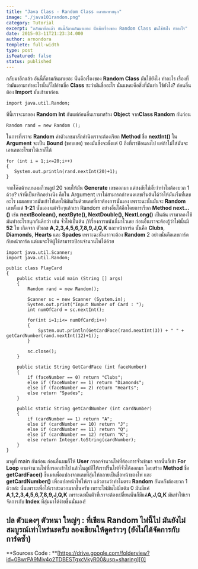 ```yaml
---
title: "Java Class - Random Class คลาสมหาสนุก"
image: "./java101random.png"
category: Tutorial
excerpt: "กลับมาอีกแล้ว อันนี้ก็ถามกันมาเยอะ นั่นคือเรื่องของ Random Class มันใช้ยังไง ทำอะไร"
date: 2015-03-11T21:23:34.000
author: arnondora
templete: full-width
type: post
isFeatured: false
status: published
---
```


กลับมาอีกแล้ว อันนี้ก็ถามกันมาเยอะ นั่นคือเรื่องของ **Random Class** มันใช้ยังไง ทำอะไร
เรื่องที่ว่ามันเอามาทำอะไรนั้นก็ไปอ่านชื่อ **Class** ซะว่ามันชื่ออะไร นั่นแหละคือสิ่งที่มันทำ
ใช้ยังไง? ก่อนอื่นต้อง **Import** มันเข้ามาก่อน

    import java.util.Random;

ทีนี้เราจะมาลอง **Random Int** กันแต่ก่อนอื่นเรามาสร้าง **Object** จาก**Class Random** กันก่อน

    Random rand = new Random ();

ในการที่เราจะ **Random** ค่าตัวเลขมาสักค่านึงเราจะต้องเรียก **Method** ชื่อ **nextInt()** ใน **Argument** จะเป็น **Bound** (ขอบเขต) ของมันซึ่งจะตั้งแต่ 0 ถึงที่เราป้อนลงไป แต่ถ้าไม่ใส่มันจะเอาเลขอะไรมาให้เราก็ได้

    for (int i = 1;i<=20;i++)
    {
       System.out.println(rand.nextInt(20)+1);
    }

จากโค๊ตด้านบนผมก็วนลูป 20 รอบให้มัน **Generate** เลขออกมา แต่สงสัยใช่มั้ยว่าทำไมต้องบวก 1 ด้วย?
เจ้านี่เป็นทริกอย่างนึง คือใน Argument เราไม่สามารถกำหนดเลขเริ่มต้นได้ว่าให้มันเริ่มที่เลขอะไร ผมเลยบวกมันเข้าไปเลยให้มันเริ่มด้วยเลขที่เราต้องการนั่นเอง เพราะฉะนั้นมันจะ **Random** เลขตั้งแต่ **1-21** นั่นเอง
แต่จริงๆแล้วเรา Random อย่างอื่นได้อีกโดยการเรียก **Method next...()** เช่น **nextBoolean(), nextByte(), NextDouble(), NextLong()** เป็นต้น
เรามาลองใช้มันทำอะไรสนุกกันดีกว่า เช่น จั่วไพ่เป็นต้น //เรื่องการพนันนี่มาไวเลย
ก่อนอื่นเราจะต้องรู้ว่าไพ่นั้นมี **52** ใบ เกิดจาก ตัวเลข **A,2,3,4,5,6,7,8,9,J,Q,K** และหน้าการ์ด นั้นคือ **Clubs**, **Diamonds**, **Hearts** และ **Spades**
เพราะฉะนั้นเราจะต้อง **Random** 2 อย่างนั่นคือเลขการ์ดกับหน้าการ์ด แต่ผมจะให้ผู้ใช้สามารถป้อนจำนวนไพ่ได้ด้วย

    import java.util.Scanner;
    import java.util.Random;

    public class PlayCard
    {
        public static void main (String [] args)
        {
            Random rand = new Random();

            Scanner sc = new Scanner (System.in);
            System.out.print("Input Number of Card : ");
            int numOfCard = sc.nextInt();

            for(int i=1;i<= numOfCard;i++)
            {
                System.out.println(GetCardFace(rand.nextInt(3)) + " " + getCardNumber(rand.nextInt(12)+1));
            }

            sc.close();
        }

        public static String GetCardFace (int faceNumber)
        {
            if (faceNumber == 0) return "Clubs";
            else if (faceNumber == 1) return "Diamonds";
            else if (faceNumber == 2) return "Hearts";
            else return "Spades";
        }

        public static String getCardNumber (int cardNumber)
        {
            if (cardNumber == 1) return "A";
            else if (cardNumber == 10) return "J";
            else if (cardNumber == 11) return "Q";
            else if (cardNumber == 12) return "K";
            else return Integer.toString(cardNumber);
        }
    }

มาดูที่ main กันก่อน ก่อนอื่นผมก็ให้ **User** กรอกจำนวนไพ่ที่ต้องการจั่วเข้ามา จากนั้นก็เข้า **For Loop** ตามจำนวนไพ่ที่กรอกเข้าไป แล้วในลูปก็ให้เราปริ้นไพ่ที่จั่วได้ออกมา โดยสร้าง **Method** ชื่อ **getCardFace()** ขึ้นมาเพื่อแปลงจากเลขที่สุ่มให้กลายเป็นชื่อหน้าของไพ่ และ **getCardNumber()** เพื่อแปลหน้าไพ่ให้เรา แล้วถามว่าทำไมตรง **Random** อันหลังต้องบวก 1 ด้วยล่ะ
นั่นเพราะเพื่อให้เราสะดวกมากขึ้นครับ เพราะไพ่มันไม่มีแต้ม 0 มันมีแค่ **A,1,2,3,4,5,6,7,8,9,J,Q,K** เพราะฉะนั้นตัวที่เราจะต้องเปลี่ยนนั่นก็มีแค่**A,J,Q,K** มันทำให้เราจัดการกับ **Index** ที่สุ่มมาได้ง่ายขึ้นนั่นเอง!

## **ปล ตัวแดงๆ ตัวหนา ใหญ่ๆ : ที่เขียน Random ไพ่นี้ไป มันยังไม่สมบูรณ์เท่าไหร่นะครับ ลองเขียนให้ดูคร่าวๆ (ยังไม่ได้จัดการกับการ์ดซ้ำ)**
**Sources Code : **[https://drive.google.com/folderview?id=0BwrPA9Miv4o2TDBESTgxcVkyR00&usp=sharing][0]

[0]: https://drive.google.com/folderview?id=0BwrPA9Miv4o2TDBESTgxcVkyR00&usp=sharing
